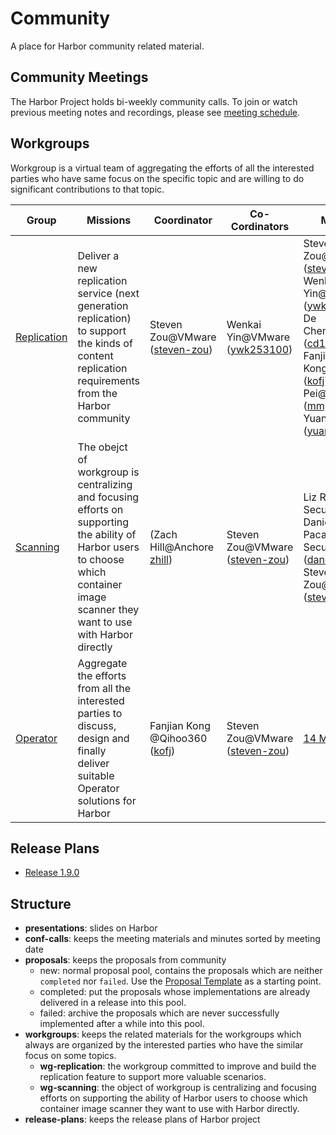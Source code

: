 # Community

A place for Harbor community related material.

## Community Meetings

The Harbor Project holds bi-weekly community calls. To join or watch previous meeting notes and recordings, please see [meeting schedule](MEETING_SCHEDULE.md).

## Workgroups

Workgroup is a virtual team of aggregating the efforts of all the interested parties who have same focus on the specific topic and are willing to do significant contributions to that topic.

|  Group  |  Missions  | Coordinator | Co-Cordinators |  Members |
|---------|------------|-------------|----------------|----------|
| [Replication](./workgroups/wg-replication/README.md) |Deliver a new replication service (next generation replication) to support the kinds of content replication requirements from the Harbor community|Steven Zou@VMware ([steven-zou](https://github.com/steven-zou))|Wenkai Yin@VMware ([ywk253100](https://github.com/ywk253100))|Steven Zou@VMware ([steven-zou](https://github.com/steven-zou)) / Wenkai Yin@VMware ([ywk253100](https://github.com/ywk253100)) / De Chen@CaiCloud ([cd1989](https://github.com/cd1989)) / Fanjian Kong@Qihoo360 ([kofj](https://github.com/kofj)) / Mingming Pei@Netease ([mmpei](https://github.com/mmpei) / Lei Yuan@HuaWei ([yuanshuhan](https://github.com/yuanshuhan))|
|[Scanning](./workgroups/wg-scanning/README.md)|The obejct of workgroup is centralizing and focusing efforts on supporting the ability of Harbor users to choose which container image scanner they want to use with Harbor directly|(Zach Hill@Anchore [zhill](https://github.com/zhill))|Steven Zou@VMware ([steven-zou](https://github.com/steven-zou))|Liz Rice@Aqua Security ([lizrice](https://github.com/lizrice)), Daniel Pacak@Aqua Security ([danielpacak](https://github.com/danielpacak)), Steven Zou@VMware ([steven-zou](https://github.com/steven-zou))|
|[Operator](./workgroups/wg-operator/README.md)|Aggregate the efforts from all the interested parties to discuss, design and finally deliver suitable Operator solutions for Harbor|Fanjian Kong @Qihoo360 ([kofj](https://github.com/kofj))|Steven Zou@VMware ([steven-zou](https://github.com/steven-zou))| [14 Members](https://github.com/goharbor/community/blob/master/workgroups/wg-operator/README.md#members)|


## Release Plans

* [Release 1.9.0](./release-plans/1.9.0/release-plan-V1.9.0.md)

## Structure

* **presentations**: slides on Harbor
* **conf-calls**: keeps the meeting materials and minutes sorted by meeting date
* **proposals**: keeps the proposals from community
  * new: normal proposal pool, contains the proposals which are neither `completed` nor `failed`. Use the [Proposal Template](./proposals/TEMPLATE.md) as a starting point.
  * completed: put the proposals whose implementations are already delivered in a release into this pool.
  * failed: archive the proposals which are never successfully implemented after a while into this pool.
* **workgroups**: keeps the related materials for the workgroups which always are organized by the interested parties who have the similar focus on some topics.
  * **wg-replication**: the workgroup committed to improve and build the replication feature to support more valuable scenarios.
  * **wg-scanning**: the object of workgroup is centralizing and focusing efforts on supporting the ability of Harbor users to choose which container image scanner they want to use with Harbor directly.
* **release-plans**: keeps the release plans of Harbor project
